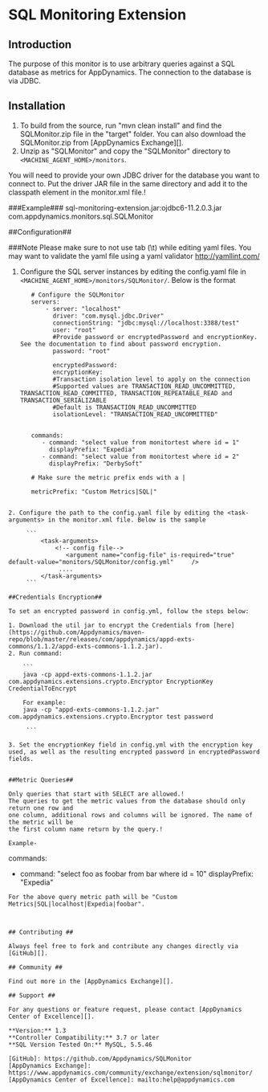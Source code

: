 SQL Monitoring Extension
====================================

## Introduction ##

The purpose of this monitor is to use arbitrary queries against a SQL database as metrics
for AppDynamics. The connection to the database is via JDBC.


## Installation ##

1. To build from the source, run "mvn clean install" and find the SQLMonitor.zip file in the "target" folder.
   You can also download the SQLMonitor.zip from [AppDynamics Exchange][].
2. Unzip as "SQLMonitor" and copy the "SQLMonitor" directory to `<MACHINE_AGENT_HOME>/monitors`.

You will need to provide your own JDBC driver for the database you want to connect to.
Put the driver JAR file in the same directory and add it to the classpath element in the
monitor.xml file.!

###Example###
<java-task>
    <!-- Use regular classpath foo.jar;bar.jar -->
    <!-- append JDBC driver jar -->
    <classpath>sql-monitoring-extension.jar:ojdbc6-11.2.0.3.jar</classpath>
    <impl-class>com.appdynamics.monitors.sql.SQLMonitor</impl-class>
</java-task>


##Configuration##


###Note
Please make sure to not use tab (\t) while editing yaml files. You may want to validate the yaml file using a yaml validator http://yamllint.com/

1. Configure the SQL server instances by editing the config.yaml file in `<MACHINE_AGENT_HOME>/monitors/SQLMonitor/`. Below is the format

   ```
      # Configure the SQLMonitor
      servers:
          - server: "localhost"
            driver: "com.mysql.jdbc.Driver"
            connectionString: "jdbc:mysql://localhost:3388/test"
            user: "root"
            #Provide password or encryptedPassword and encryptionKey. See the documentation to find about password encryption.
            password: "root"

            encryptedPassword:
            encryptionKey:
            #Transaction isolation level to apply on the connection
            #Supported values are TRANSACTION_READ_UNCOMMITTED, TRANSACTION_READ_COMMITTED, TRANSACTION_REPEATABLE_READ and TRANSACTION_SERIALIZABLE
            #Default is TRANSACTION_READ_UNCOMMITTED
            isolationLevel: "TRANSACTION_READ_UNCOMMITTED"


      commands:
         - command: "select value from monitortest where id = 1"
           displayPrefix: "Expedia"
         - command: "select value from monitortest where id = 2"
           displayPrefix: "DerbySoft"

      # Make sure the metric prefix ends with a |

      metricPrefix: "Custom Metrics|SQL|"
```

2. Configure the path to the config.yaml file by editing the <task-arguments> in the monitor.xml file. Below is the sample

     ```
         <task-arguments>
             <!-- config file-->
                <argument name="config-file" is-required="true" default-value="monitors/SQLMonitor/config.yml"     />
              ....
         </task-arguments>
     ```

##Credentials Encryption##

To set an encrypted password in config.yml, follow the steps below:

1. Download the util jar to encrypt the Credentials from [here](https://github.com/Appdynamics/maven-repo/blob/master/releases/com/appdynamics/appd-exts-commons/1.1.2/appd-exts-commons-1.1.2.jar).
2. Run command:

   	```
   	java -cp appd-exts-commons-1.1.2.jar com.appdynamics.extensions.crypto.Encryptor EncryptionKey CredentialToEncrypt

   	For example:
   	java -cp "appd-exts-commons-1.1.2.jar" com.appdynamics.extensions.crypto.Encryptor test password

     ```

3. Set the encryptionKey field in config.yml with the encryption key used, as well as the resulting encrypted password in encryptedPassword fields.


##Metric Queries##

Only queries that start with SELECT are allowed.!
The queries to get the metric values from the database should only return one row and
one column, additional rows and columns will be ignored. The name of the metric will be
the first column name return by the query.!

Example-

```
commands:
   - command: "select foo as foobar from bar where id = 10"
     displayPrefix: "Expedia"
```
For the above query metric path will be "Custom Metrics|SQL|localhost|Expedia|foobar".



## Contributing ##

Always feel free to fork and contribute any changes directly via [GitHub][].

## Community ##

Find out more in the [AppDynamics Exchange][].

## Support ##

For any questions or feature request, please contact [AppDynamics Center of Excellence][].

**Version:** 1.3
**Controller Compatibility:** 3.7 or later
**SQL Version Tested On:** MySQL, 5.5.46

[GitHub]: https://github.com/Appdynamics/SQLMonitor
[AppDynamics Exchange]: https://www.appdynamics.com/community/exchange/extension/sqlmonitor/
[AppDynamics Center of Excellence]: mailto:help@appdynamics.com
